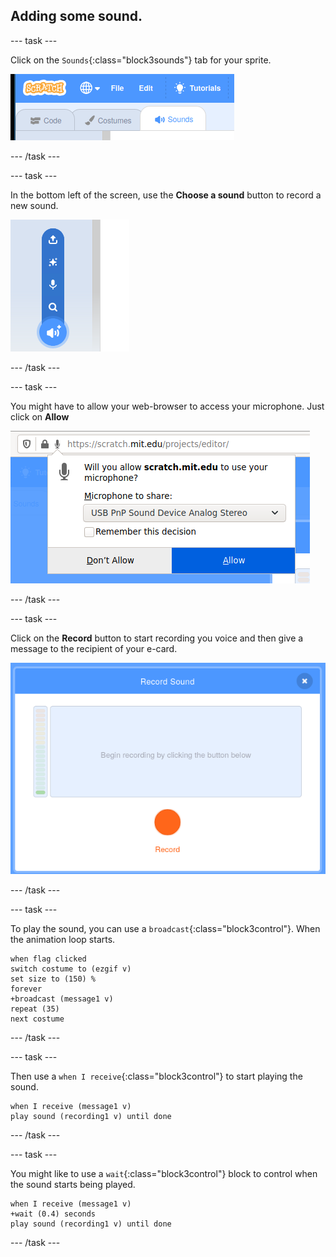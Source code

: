 ## Adding some sound.

--- task ---

Click on the `Sounds`{:class="block3sounds"} tab for your sprite.

![image showing sounds tabs selected for the sprite](images/sounds-tab.png)

--- /task ---

--- task ---

In the bottom left of the screen, use the **Choose a sound** button to record a new sound.

![image showing sounds button selected with record a sound highlighted](images/record-sound.png)

--- /task ---

--- task ---

You might have to allow your web-browser to access your microphone. Just click on **Allow**

![image showing web browser prompt to enable access to microphone](images/allow-mic.png)

--- /task ---

--- task ---

Click on the **Record** button to start recording you voice and then give a message to the recipient of your e-card.

![image showing the record dialogue box within Scratch](images/record.png)

--- /task ---

--- task ---

To play the sound, you can use a `broadcast`{:class="block3control"}. When the animation loop starts.

```blocks3
when flag clicked
switch costume to (ezgif v)
set size to (150) %
forever
+broadcast (message1 v)
repeat (35)
next costume
```

--- /task ---

--- task ---

Then use a `when I receive`{:class="block3control"} to start playing the sound.

```blocks3
when I receive (message1 v)
play sound (recording1 v) until done
```

--- /task ---

--- task ---

You might like to use a `wait`{:class="block3control"} block to control when the sound starts being played.

```blocks3
when I receive (message1 v)
+wait (0.4) seconds
play sound (recording1 v) until done
```

--- /task ---



